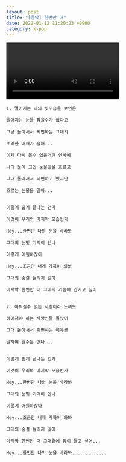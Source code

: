 ```yaml
---
layout: post
title: "[음악] 한번만 더"
date: 2022-01-12 11:20:23 +0900
category: k-pop
---
```


<div class="video-container">
    <video id="player" class="video-js vjs-default-skin vjs-big-play-centered" data-json="/public/json/한번만 더.json"></video>
</div>

```
1. 멀어지는 나의 뒷모습을 보면은

떨어지는 눈물 참을수가 없다고

그냥 돌아서서 외면하는 그대의

초라한 어깨가 슬퍼...

이제 다시 볼수 없을거란 인사에

나의 눈에 고인 눈물방울 흐르고

그대 돌아서서 외면하고 있지만

흐르는 눈물을 알아...


이렇게 쉽게 끝나는 건가

이것이 우리의 마지막 모습인가

Hey...한번만 나의 눈을 바라봐

그대의 눈빛 기억이 안나

이렇게 애원하잖아

Hey...조금만 내게 가까이 와봐

그대의 숨결 들리지 않아

마지막 한번만 더 그대의 가슴에 안기고 싶어


2. 이뤄질수 없는 사랑이라 느껴도

헤어져야 하는 사랑인줄 몰랐어

그대 돌아서서 외면하는 이유를

말하여 줄수는 없나...


이렇게 쉽게 끝나는 건가

이것이 우리의 마지막 모습인가

Hey...한번만 나의 눈을 바라봐

그대의 눈빛 기억이 안나

이렇게 애원하잖아

Hey...조금만 내게 가까이 와봐

그대의 숨결 들리지 않아

마지막 한번만 더 그대곁에 잠이 들고 싶어...

Hey...한번만 나의 눈을 바라봐.............
```